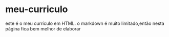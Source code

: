 # meu-curriculo
este é o meu currículo em HTML. o markdown é muito limitado,então nesta pãgina fica bem melhor de elaborar

